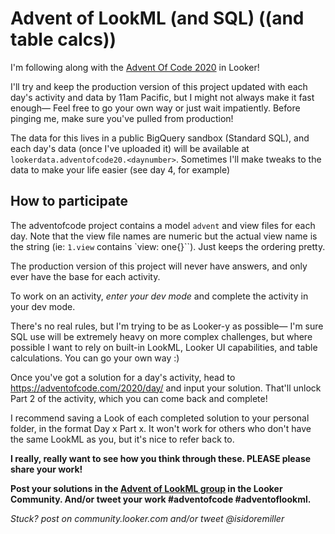 # Advent of LookML (and SQL) ((and table calcs))

I'm following along with the [Advent Of Code 2020](https://adventofcode.com/2020) in Looker!

I'll try and keep the production version of this project updated with each day's activity and data by 11am Pacific, but I might not always make it fast enough— Feel free to go your own way or just wait impatiently. Before pinging me, make sure you've pulled from production!

The data for this lives in a public BigQuery sandbox (Standard SQL), and each day's data (once I've uploaded it) will be available at `lookerdata.adventofcode20.<daynumber>`. Sometimes I'll make tweaks to the data to make your life easier (see day 4, for example)

## How to participate

The adventofcode project contains a model `advent` and view files for each day. Note that the view file names are numeric but the actual view name is the string (ie: `1.view` contains `view: one{}``). Just keeps the ordering pretty.

The production version of this project will never have answers, and only ever have the base for each activity.

To work on an activity, *enter your dev mode* and complete the activity in your dev mode.

There's no real rules, but I'm trying to be as Looker-y as possible— I'm sure SQL use will be extremely heavy on more complex challenges, but where possible I want to rely on built-in LookML, Looker UI capabilities, and table calculations. You can go your own way :)

Once you've got a solution for a day's activity, head to [https://adventofcode.com/2020/day/<daynumber>](https://adventofcode.com/2020/) and input your solution. That'll unlock Part 2 of the activity, which you can come back and complete!

I recommend saving a Look of each completed solution to your personal folder, in the format Day x Part x. It won't work for others who don't have the same LookML as you, but it's nice to refer back to.

**I really, really want to see how you think through these. PLEASE please share your work!**

**Post your solutions in the [Advent of LookML group](https://community.looker.com/groups/advent-of-lookml-1015) in the Looker Community. And/or tweet your work #adventofcode #adventoflookml.**

*Stuck? post on community.looker.com and/or tweet @isidoremiller*
